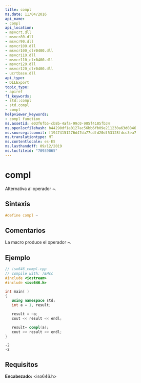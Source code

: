 ```yaml
---
title: compl
ms.date: 11/04/2016
api_name:
- compl
api_location:
- msvcrt.dll
- msvcr80.dll
- msvcr90.dll
- msvcr100.dll
- msvcr100_clr0400.dll
- msvcr110.dll
- msvcr110_clr0400.dll
- msvcr120.dll
- msvcr120_clr0400.dll
- ucrtbase.dll
api_type:
- DLLExport
topic_type:
- apiref
f1_keywords:
- std::compl
- std.compl
- compl
helpviewer_keywords:
- compl function
ms.assetid: e03f6fb5-cb8b-4afa-99c0-905f4105fb34
ms.openlocfilehash: b44290df1a0127ac56bb6fb09e211230a63d0846
ms.sourcegitcommit: f19474151276d47da77cdfd20df53128fdcc3ea7
ms.translationtype: MT
ms.contentlocale: es-ES
ms.lasthandoff: 09/12/2019
ms.locfileid: "70939065"
---
```

# <a name="compl"></a>compl

Alternativa al operador ~.

## <a name="syntax"></a>Sintaxis

```C
#define compl ~
```

## <a name="remarks"></a>Comentarios

La macro produce el operador ~.

## <a name="example"></a>Ejemplo

```cpp
// iso646_compl.cpp
// compile with: /EHsc
#include <iostream>
#include <iso646.h>

int main( )
{
   using namespace std;
   int a = 1, result;

   result = ~a;
   cout << result << endl;

   result= compl(a);
   cout << result << endl;
}
```

```Output
-2
-2
```

## <a name="requirements"></a>Requisitos

**Encabezado:** \<iso646.h>